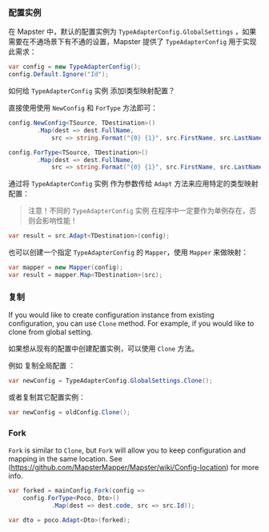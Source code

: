### 配置实例

在 Mapster 中，默认的配置实例为 `TypeAdapterConfig.GlobalSettings` ，如果需要在不通场景下有不通的设置，Mapster  提供了 `TypeAdapterConfig` 用于实现此需求：

```csharp
var config = new TypeAdapterConfig();
config.Default.Ignore("Id");
```

如何给 `TypeAdapterConfig` 实例 添加l类型映射配置？

直接使用使用 `NewConfig` 和 `ForType` 方法即可：

```csharp
config.NewConfig<TSource, TDestination>()
        .Map(dest => dest.FullName,
            src => string.Format("{0} {1}", src.FirstName, src.LastName));

config.ForType<TSource, TDestination>()
        .Map(dest => dest.FullName,
            src => string.Format("{0} {1}", src.FirstName, src.LastName));
```

通过将  `TypeAdapterConfig` 实例 作为参数传给 `Adapt` 方法来应用特定的类型映射配置：

> 注意！不同的   `TypeAdapterConfig` 实例 在程序中一定要作为单例存在，否则会影响性能！

```csharp
var result = src.Adapt<TDestination>(config);
```

也可以创建一个指定   `TypeAdapterConfig` 的 `Mapper`，使用 `Mapper` 来做映射：

```csharp
var mapper = new Mapper(config);
var result = mapper.Map<TDestination>(src);
```

### 复制

If you would like to create configuration instance from existing configuration, you can use `Clone` method. For example, if you would like to clone from global setting.

如果想从现有的配置中创建配置实例，可以使用 `Clone` 方法。

例如 复制全局配置 ：

```csharp
var newConfig = TypeAdapterConfig.GlobalSettings.Clone();
```

或者复制其它配置实例：

```csharp
var newConfig = oldConfig.Clone();
```

### Fork

`Fork` is similar to `Clone`, but `Fork` will allow you to keep configuration and mapping in the same location. See (https://github.com/MapsterMapper/Mapster/wiki/Config-location) for more info.

```csharp
var forked = mainConfig.Fork(config => 
    config.ForType<Poco, Dto>()
            .Map(dest => dest.code, src => src.Id));

var dto = poco.Adapt<Dto>(forked);
```
